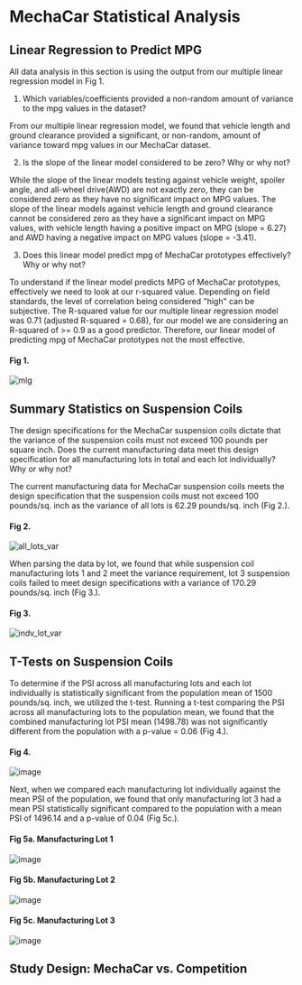 # MechaCar Statistical Analysis

## Linear Regression to Predict MPG
All data analysis in this section is using the output from our multiple linear regression model in Fig 1.

1. Which variables/coefficients provided a non-random amount of variance to the mpg values in the dataset?

From our multiple linear regression model, we found that vehicle length and ground clearance provided a significant, or non-random, amount of variance toward mpg values in our MechaCar dataset. 

2. Is the slope of the linear model considered to be zero? Why or why not?

While the slope of the linear models testing against vehicle weight, spoiler angle, and all-wheel drive(AWD) are not exactly zero, they can be considered zero as they have no significant impact on MPG values. The slope of the linear models against vehicle length and ground clearance cannot be considered zero as they have a significant impact on MPG values, with vehicle length having a positive impact on MPG (slope = 6.27) and AWD having a negative impact on MPG values (slope = -3.41).

3. Does this linear model predict mpg of MechaCar prototypes effectively? Why or why not?

To understand if the linear model predicts MPG of MechaCar prototypes, effectively we need to look at our r-squared value. Depending on field standards, the level of correlation being considered "high" can be subjective. The R-squared value for our multiple linear regression model was 0.71 (adjusted R-squared = 0.68), for our model we are considering an R-squared of  >= 0.9 as a good predictor. Therefore, our linear model of predicting mpg of MechaCar prototypes not the most effective. 

#### Fig 1.

![mlg](https://user-images.githubusercontent.com/108199140/195467628-f7dff7c6-4295-4e4e-8b63-ee070502cf7c.PNG)

## Summary Statistics on Suspension Coils

The design specifications for the MechaCar suspension coils dictate that the variance of the suspension coils must not exceed 100 pounds per square inch. Does the current manufacturing data meet this design specification for all manufacturing lots in total and each lot individually? Why or why not?

The current manufacturing data for MechaCar suspension coils meets the design specification that the suspension coils must not exceed 100 pounds/sq. inch as the variance of all lots is 62.29 pounds/sq. inch (Fig 2.).

#### Fig 2. 
![all_lots_var](https://user-images.githubusercontent.com/108199140/195468160-d6da8ddb-5175-46e1-9484-1b3633bfed53.PNG)

When parsing the data by lot, we found that while suspension coil manufacturing lots 1 and 2 meet the variance requirement, lot 3 suspension coils failed to meet design specifications with a variance of 170.29 pounds/sq. inch (Fig 3.).

#### Fig 3.
![indv_lot_var](https://user-images.githubusercontent.com/108199140/195468299-3ed84302-63fc-4180-be38-5a2764884fdc.PNG)

## T-Tests on Suspension Coils

To determine if the PSI across all manufacturing lots and each lot individually is statistically significant from the population mean of 1500 pounds/sq. inch, we utilized the t-test. Running a t-test comparing the PSI across all manufacturing lots to the population mean, we found that the combined manufacturing lot PSI mean (1498.78) was not significantly different from the population with a p-value = 0.06 (Fig 4.). 

#### Fig 4.
![image](https://user-images.githubusercontent.com/108199140/195469714-eafe8565-f726-444f-8e3c-a0ddcbe271f6.png)

Next, when we compared each manufacturing lot individually against the mean PSI of the population, we found that only manufacturing lot 3 had a mean PSI statistically significant compared to the population with a mean PSI of 
1496.14 and a p-value of 0.04 (Fig 5c.).

#### Fig 5a. Manufacturing Lot 1

![image](https://user-images.githubusercontent.com/108199140/195469992-306dd69f-170d-41c5-ae31-928b2176d6a3.png)

#### Fig 5b. Manufacturing Lot 2

![image](https://user-images.githubusercontent.com/108199140/195470013-facdbd7f-cbd4-4258-b350-10597748fbf1.png)

#### Fig 5c. Manufacturing Lot 3

![image](https://user-images.githubusercontent.com/108199140/195470045-6e725c56-1189-4ad3-8b48-ceddbec23ad6.png)

## Study Design: MechaCar vs. Competition











